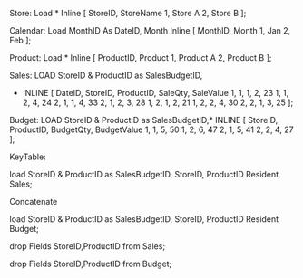 Store:
Load * Inline [
StoreID, StoreName
1, Store A
2, Store B
];

Calendar:
Load MonthID As DateID, Month Inline [
MonthID, Month
1, Jan
2, Feb
];

Product:
Load * Inline [
ProductID, Product
1, Product A
2, Product B
];

Sales:
LOAD StoreID & ProductID as SalesBudgetID,
* INLINE [
    DateID, StoreID, ProductID, SaleQty, SaleValue
    1, 1, 1, 2, 23
    1, 1, 2, 4, 24
    2, 1, 1, 4, 33
    2, 1, 2, 3, 28
    1, 2, 1, 2, 21
    1, 2, 2, 4, 30
    2, 2, 1, 3, 25
];

Budget:
LOAD StoreID & ProductID as SalesBudgetID,* INLINE [
    StoreID, ProductID, BudgetQty, BudgetValue
    1, 1, 5, 50
    1, 2, 6, 47
    2, 1, 5, 41
    2, 2, 4, 27
];


KeyTable:


load 
StoreID & ProductID as SalesBudgetID,
StoreID, 
ProductID
Resident Sales;

Concatenate

load 
StoreID & ProductID as SalesBudgetID,
StoreID,
ProductID
Resident Budget;

drop Fields StoreID,ProductID from Sales;

drop Fields StoreID,ProductID from Budget;


